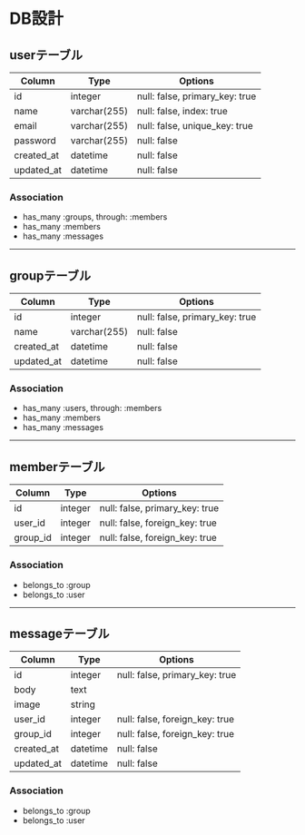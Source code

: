 # DB設計

## userテーブル
|Column|Type|Options|
|------|----|-------|
|id|integer|null: false, primary_key: true|
|name|varchar(255)|null: false, index: true|
|email|varchar(255)|null: false, unique_key: true|
|password|varchar(255)|null: false|
|created_at|datetime|null: false|
|updated_at|datetime|null: false|

### Association
- has_many :groups, through: :members
- has_many :members
- has_many :messages

***

## groupテーブル
|Column|Type|Options|
|------|----|-------|
|id|integer|null: false, primary_key: true|
|name|varchar(255)|null: false|
|created_at|datetime|null: false|
|updated_at|datetime|null: false|

### Association
- has_many :users, through: :members
- has_many :members
- has_many :messages

***

## memberテーブル
|Column|Type|Options|
|------|----|-------|
|id|integer|null: false, primary_key: true|
|user_id|integer|null: false, foreign_key: true|
|group_id|integer|null: false, foreign_key: true|

### Association
- belongs_to :group
- belongs_to :user

***

## messageテーブル
|Column|Type|Options|
|------|----|-------|
|id|integer|null: false, primary_key: true|
|body|text||
|image|string||
|user_id|integer|null: false, foreign_key: true|
|group_id|integer|null: false, foreign_key: true|
|created_at|datetime|null: false|
|updated_at|datetime|null: false|

### Association
- belongs_to :group
- belongs_to :user
